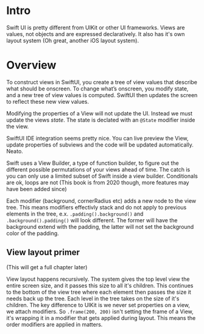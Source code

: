 # Intro

Swift UI is pretty different from UIKit or other UI frameworks. Views are values, not objects and are expressed declaratively. It also has it's own layout system (Oh great, another iOS layout system).

# Overview
To construct views in SwiftUI, you create a tree of view values that describe what should be onscreen. To change what’s onscreen, you modify state, and a new tree of view values is computed. SwiftUI then updates the screen to reflect these new view values.

Modifying the properties of a View will not update the UI. Instead we must update the views _state_. The state is declated with an `@State` modifier inside the view.

SwiftUI IDE integration seems pretty nice. You can live preview the View, update properties of subviews and the code will be updated automatically. Neato.

Swift uses a View Builder, a type of function builder, to figure out the different possible permutations of your views ahead of time. The catch is you can only use a limited subset of Swift inside a view builder. Conditionals are ok, loops are not (This book is from 2020 though, more features may have been added since)

Each modifier (background, cornerRadius etc) adds a new node to the view tree. This means modifiers effectivly stack and do not apply to previous elements in the tree, e.x. `.padding().background()` and `.background().padding()` will look different. The former will have the background extend with the padding, the latter will not set the background color of the padding.

## View layout primer
(This will get a full chapter later)

View layout happens recursively. The system gives the top level view the entire screen size, and it passes this size to all it's children. This continues to the bottom of the view tree where each element then passes the size it needs back up the tree. Each level in the tree takes on the size of it's children. The key difference to UIKit is we never set properties on a view, we attach modifiers. So `.frame(200, 200)` isn't setting the frame of a View, it's wrapping it in a modifier that gets applied during layout. This means the order modifiers are applied in matters.
